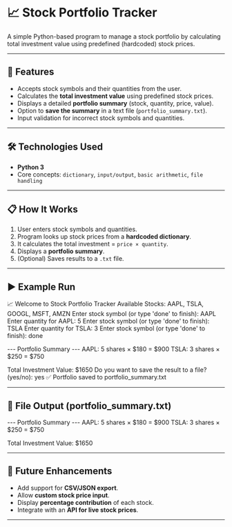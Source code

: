 # 📈 Stock Portfolio Tracker

A simple Python-based program to manage a stock portfolio by calculating total investment value using predefined (hardcoded) stock prices.

---

## 🚀 Features
- Accepts stock symbols and their quantities from the user.  
- Calculates the **total investment value** using predefined stock prices.  
- Displays a detailed **portfolio summary** (stock, quantity, price, value).  
- Option to **save the summary** in a text file (`portfolio_summary.txt`).  
- Input validation for incorrect stock symbols and quantities.  

---

## 🛠️ Technologies Used
- **Python 3**
- Core concepts: `dictionary`, `input/output`, `basic arithmetic`, `file handling`

---

## 📋 How It Works
1. User enters stock symbols and quantities.  
2. Program looks up stock prices from a **hardcoded dictionary**.  
3. It calculates the total investment = `price × quantity`.  
4. Displays a **portfolio summary**.  
5. (Optional) Saves results to a `.txt` file.  

---

## ▶️ Example Run
📈 Welcome to Stock Portfolio Tracker
Available Stocks: AAPL, TSLA, GOOGL, MSFT, AMZN
Enter stock symbol (or type 'done' to finish): AAPL
Enter quantity for AAPL: 5
Enter stock symbol (or type 'done' to finish): TSLA
Enter quantity for TSLA: 3
Enter stock symbol (or type 'done' to finish): done

--- Portfolio Summary ---
AAPL: 5 shares × $180 = $900
TSLA: 3 shares × $250 = $750

Total Investment Value: $1650
Do you want to save the result to a file? (yes/no): yes
✅ Portfolio saved to portfolio_summary.txt


---

## 📂 File Output (portfolio_summary.txt)
--- Portfolio Summary ---
AAPL: 5 shares × $180 = $900
TSLA: 3 shares × $250 = $750

Total Investment Value: $1650


---

## 🔮 Future Enhancements
- Add support for **CSV/JSON export**.  
- Allow **custom stock price input**.  
- Display **percentage contribution** of each stock.  
- Integrate with an **API for live stock prices**.  

---
